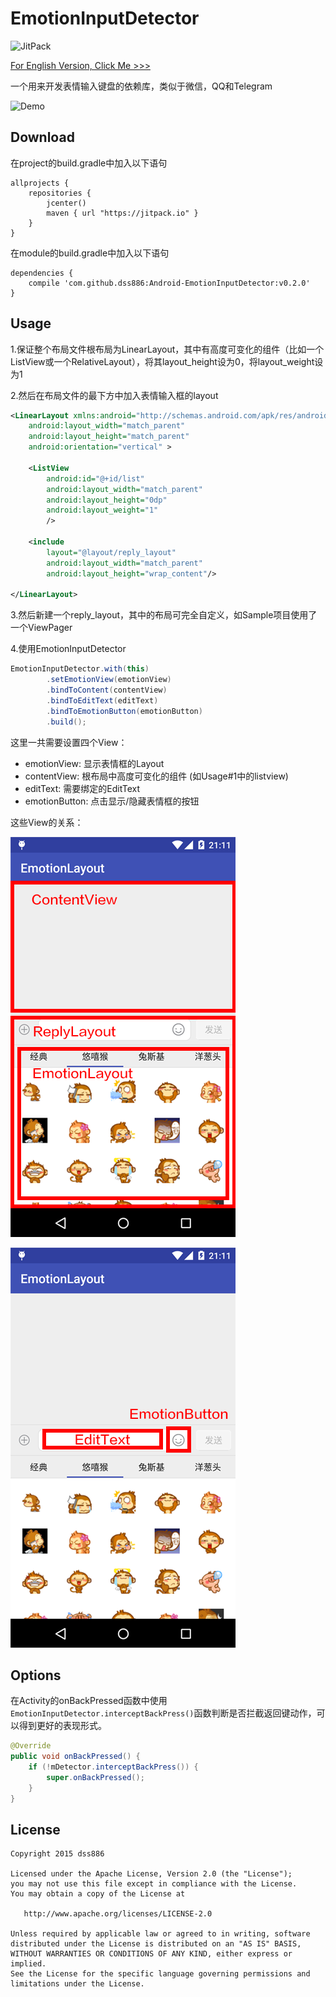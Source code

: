# EmotionInputDetector

![JitPack](https://img.shields.io/github/release/dss886/Android-EmotionInputDetector.svg?label=JitPack)

[For English Version, Click Me >>>](/README.md)

一个用来开发表情输入键盘的依赖库，类似于微信，QQ和Telegram

![Demo](/01.gif)

## Download

在project的build.gradle中加入以下语句

~~~
allprojects {
	repositories {
		jcenter()
		maven { url "https://jitpack.io" }
	}
}
~~~

在module的build.gradle中加入以下语句

~~~
dependencies {
	compile 'com.github.dss886:Android-EmotionInputDetector:v0.2.0'
}
~~~

## Usage

1.保证整个布局文件根布局为LinearLayout，其中有高度可变化的组件（比如一个ListView或一个RelativeLayout），将其layout_height设为0，将layout_weight设为1

2.然后在布局文件的最下方中加入表情输入框的layout

~~~xml
<LinearLayout xmlns:android="http://schemas.android.com/apk/res/android"
    android:layout_width="match_parent"
    android:layout_height="match_parent"
    android:orientation="vertical" >

    <ListView
        android:id="@+id/list"
        android:layout_width="match_parent"
        android:layout_height="0dp"
        android:layout_weight="1"
        />

    <include
		layout="@layout/reply_layout"
		android:layout_width="match_parent"
		android:layout_height="wrap_content"/>

</LinearLayout>
~~~

3.然后新建一个reply_layout，其中的布局可完全自定义，如Sample项目使用了一个ViewPager

4.使用EmotionInputDetector

~~~java
EmotionInputDetector.with(this)
	    .setEmotionView(emotionView)
	    .bindToContent(contentView)
	    .bindToEditText(editText)
	    .bindToEmotionButton(emotionButton)
	    .build();
~~~

这里一共需要设置四个View：

- emotionView: 显示表情框的Layout
- contentView: 根布局中高度可变化的组件 (如Usage#1中的listview)
- editText: 需要绑定的EditText
- emotionButton: 点击显示/隐藏表情框的按钮

这些View的关系：

![](/01.png)

![](/02.png)

## Options

在Activity的onBackPressed函数中使用`EmotionInputDetector.interceptBackPress()`函数判断是否拦截返回键动作，可以得到更好的表现形式。

~~~java
@Override
public void onBackPressed() {
    if (!mDetector.interceptBackPress()) {
        super.onBackPressed();
    }
}
~~~

## License

~~~
Copyright 2015 dss886

Licensed under the Apache License, Version 2.0 (the "License");
you may not use this file except in compliance with the License.
You may obtain a copy of the License at

   http://www.apache.org/licenses/LICENSE-2.0

Unless required by applicable law or agreed to in writing, software
distributed under the License is distributed on an "AS IS" BASIS,
WITHOUT WARRANTIES OR CONDITIONS OF ANY KIND, either express or implied.
See the License for the specific language governing permissions and
limitations under the License.
~~~